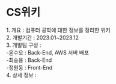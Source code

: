 <h1>CS위키</h1>
1. 개요 : 컴퓨터 공학에 대한 정보를 정리한 위키<br>
2. 개발기간 : 2023.01~2023.12<br>
3. 개발팀 구성 : <br>
-윤수오 : Back-End, AWS 서버 배포<br>
-최승용 : Back-End<br>
-정원동 : Front-End<br>
4. 상세 정보 : 

